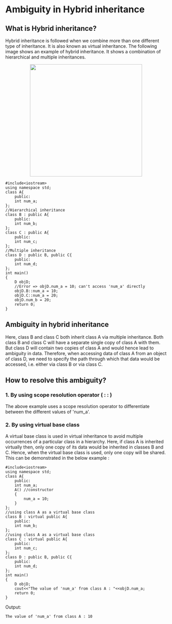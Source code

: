 # Ambiguity in Hybrid inheritance

## What is Hybrid inheritance?

Hybrid inheritance is followed when we combine more than one different type of inheritance. It is also known as virtual inheritance. The following image shows an example of hybrid inheritance. It shows a combination of hierarchical and multiple inheritances.

<p align="center"> <img src="https://user-images.githubusercontent.com/61552413/141612218-e68f2c7f-d3d4-46da-a060-bc50eba9f085.png" height="350"> </p>

```
#include<iostream>
using namespace std;
class A{
    public:
    int num_a;
};
//Hierarchical inheritance
class B : public A{
    public:
    int num_b;
};
class C : public A{
    public:
    int num_c;
};
//Multiple inheritance
class D : public B, public C{
    public:
    int num_d;
};
int main()
{
    D objD;
    //Error => objD.num_a = 10; can't access 'num_a' directly
    objD.B::num_a = 10;
    objD.C::num_a = 20;
    objD.num_b = 20;
    return 0;
}
```

## Ambiguity in hybrid inheritance

Here, class B and class C both inherit class A via multiple inheritance. Both class B and class C will have a separate single copy of class A with them. But class D will contain two copies of class A and would hence lead to ambiguity in data. Therefore, when accessing data of class A from an object of class D, we need to specify the path through which that data would be accessed, i.e. either via class B or via class C.

## How to resolve this ambiguity?

### 1. By using scope resolution operator ( : : )

The above example uses a scope resolution operator to differentiate between the different values of 'num_a'.

### 2. By using virtual base class

A virtual base class is used in virtual inheritance to avoid multiple occurrences of a particular class in a hierarchy. Here, if class A is inherited virtually then, only one copy of its data would be inherited in classes B and C. Hence, when the virtual base class is used, only one copy will be shared. This can be demonstrated in the below example :

```
#include<iostream>
using namespace std;
class A{
    public:
    int num_a;
    A() //constructor
    {
        num_a = 10;
    }
};
//using class A as a virtual base class
class B : virtual public A{
    public:
    int num_b;
};
//using class A as a virtual base class
class C : virtual public A{
    public:
    int num_c;
};
class D : public B, public C{
    public:
    int num_d;
};
int main()
{
    D objD;
    cout<<"The value of 'num_a' from class A : "<<objD.num_a;
    return 0;
}
```

Output:

```
The value of 'num_a' from class A : 10
```

